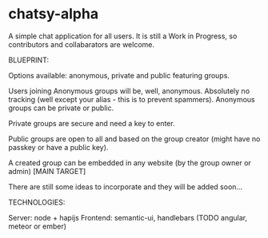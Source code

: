 chatsy-alpha
============

A simple chat application for all users. It is still a Work in Progress, so contributors and collabarators are welcome.

BLUEPRINT:

Options available: anonymous, private and public featuring groups.

Users joining Anonymous groups will be, well, anonymous. Absolutely no tracking (well except your alias - this is to prevent spammers). Anonymous groups can be private or public.

Private groups are secure and need a key to enter. 

Public groups are open to all and based on the group creator (might have no passkey or have a public key).

A created group can be embedded in any website (by the group owner or admin) [MAIN TARGET]

There are still some ideas to incorporate and they will be added soon...

TECHNOLOGIES: 

Server: node + hapijs
Frontend: semantic-ui, handlebars (TODO angular, meteor or ember)
